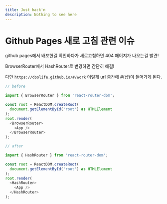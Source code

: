 ```yaml
---
title: Just hack'n
description: Nothing to see here
---
```


Github Pages 새로 고침 관련 이슈
=============

github pages에서 배포한걸 확인하다가 새로고침하면 404 페이지가 나오는걸 발견!

BrowserRouter에서 HashRouter로 변경하면 간단히 해결!

다만 `https://doolife.github.io/#/work` 이렇게 url 중간에 #(샵)이 들어가게 된다.

```javascript
// before

import { BrowserRouter } from 'react-router-dom';

const root = ReactDOM.createRoot(
  document.getElementById('root') as HTMLElement
);
root.render(
  <BrowserRouter>
    <App />
  </BrowserRouter>
);
```


```javascript
// after

import { HashRouter } from 'react-router-dom';

const root = ReactDOM.createRoot(
  document.getElementById('root') as HTMLElement
);
root.render(
  <HashRouter>
    <App />
  </HashRouter>
);
```